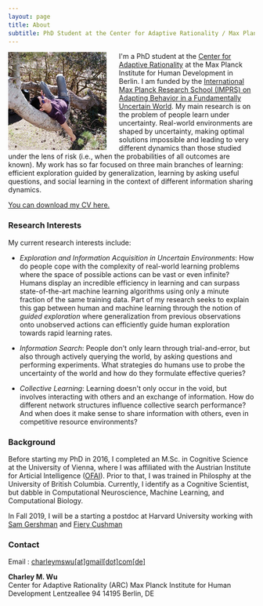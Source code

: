 ```yaml
---
layout: page
title: About
subtitle: PhD Student at the Center for Adaptive Rationality / Max Planck Institute for Human Development, Berlin 
---
```


<img src="/assets/profile.jpg"  style="height: 200px; margin-left: auto; margin-right: 25px; float: left; ">

I'm a PhD student at the [Center for Adaptive Rationality](https://www.mpib-berlin.mpg.de/en/research/adaptive-rationality) at the Max Planck Institute for Human Development in Berlin. I am funded by the [International Max Planck Research School (IMPRS) on Adapting Behavior in a Fundamentally Uncertain World](https://www.imprs.econ.mpg.de/imprs/student/info/). My main research is on the problem of people learn under uncertainty. Real-world environments are shaped by uncertainty, making optimal solutions impossible and leading to very different dynamics than those studied under the lens of risk (i.e., when the probabilities of all outcomes are known).  My work has so far focused on three main branches of learning: efficient exploration guided by generalization, learning by asking useful questions, and social learning in the context of different information sharing dynamics. 

<a href="assets/CharleyWuCv.pdf" download>You can download my CV here.</a>


### Research Interests
My current research interests include:

- *Exploration and Information Acquisition in Uncertain Environments*: How do people cope with the complexity of real-world learning problems where the space of possible actions can be vast or even infinite? Humans display an incredible efficiency in learning and can surpass state-of-the-art machine learning algorithms using only a minute fraction of the same training data. Part of my research seeks to explain this gap between human and machine learning through the notion of *guided exploration* where generalization from previous observations onto unobserved actions can efficiently guide human exploration towards rapid learning rates.

- *Information Search*: People don't only learn through trial-and-error, but also through actively querying the world, by asking questions and performing experiments. What strategies do humans use to probe the uncertainty of the world and how do they formulate effective queries?

- *Collective Learning*: Learning doesn't only occur in the void, but involves interacting with others and an exchange of information. How do different network structures influence collective search performance? And when does it make sense to share information with others, even in competitive resource environments?


### Background
Before starting my PhD in 2016, I completed an M.Sc. in Cognitive Science at the University of Vienna, where I was affiliated with the Austrian Institute for Articial Intelligence ([OFAI](http://www.ofai.at/)). Prior to that, I was trained in Philosphy at the University of British Columbia. Currently, I identify as a Cognitive Scientist, but dabble in Computational Neuroscience, Machine Learning, and Computational Biology. 

In Fall 2019, I will be a starting a postdoc at Harvard University working with [Sam Gershman](http://gershmanlab.webfactional.com/) and [Fiery Cushman](http://cushmanlab.fas.harvard.edu/) 


### Contact
Email : [charleymswu[at]gmail[dot]com[de]](mailto:charleymswu@gmail.com)  

**Charley M. Wu**  
Center for Adaptive Rationality (ARC)
Max Planck Institute for Human Development
Lentzeallee 94
14195 Berlin, DE
